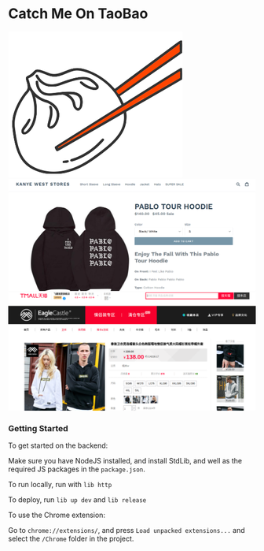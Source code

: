 # Catch Me On TaoBao

![Alt text](ReadMeImgs/taobao1.png "Title")
![Alt text](ReadMeImgs/Kanye.png "Title")
![Alt text](ReadMeImgs/taobaoified.png "Title")

### Getting Started

To get started on the backend:

Make sure you have NodeJS installed, and install StdLib, and well as the required JS packages in the `package.json`.

To run locally, run with `lib http`

To deploy, run `lib up dev` and `lib release`

To use the Chrome extension:

Go to `chrome://extensions/`, and press `Load unpacked extensions...` and select the `/Chrome` folder in the project.

